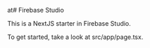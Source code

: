 at# Firebase Studio

This is a NextJS starter in Firebase Studio.

To get started, take a look at src/app/page.tsx.
